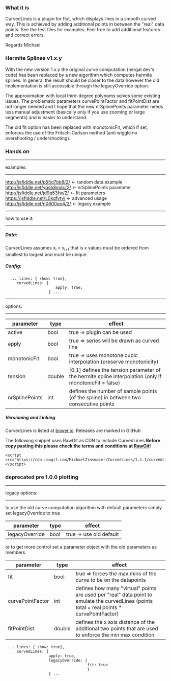 ### What it is ###

CurvedLines is a plugin for flot, which displays lines in a smooth curved way. This is achieved by adding additional points in between the "real" data points. See the test files for examples.
Feel free to add additional features and correct errors.

Regards Michael


### Hermite Splines v1.x.y ###

With the new version 1.x.y the original curve computation (nergal.dev's code) has been replaced by a new algorithm which computes hermite splines.
In general the result should be closer to the data however the old implementation is still accessible through the legacyOverride option.

The approximation with local third-degree polynoms solves some existing issues. The problematic parameters curvePointFactor and fitPointDist are not longer needed 
and I hope that the new nrSplinePoints parameter needs less manual adjustment (basically only if you use zooming or large segments) and is easier to understand.

The old fit option has been replaced with monotonicFit, which if set, enforces the use of the Fritsch-Carlson method (anti wiggle no overshooting / undershooting).
 
### Hands on ###

 * * * * * * * * * * * * * * * * * * * * * * * *
 examples:
 * * * * * * * * * * * * * * * * * * * * * * * * 
 http://jsfiddle.net/p55d7bk8/2/  <- random data example <br>
 http://jsfiddle.net/yqsb8mdc/2/  <- nrSplinePoints parameter <br>
 http://jsfiddle.net/jd9q53fw/2/  <- fit parameters <br>
 https://jsfiddle.net/L0kgfytv/   <- advanced usage <br>
 http://jsfiddle.net/n0600qo4/2/  <- legacy example <br>

 * * * * * * * * * * * * * * * * * * * * * * * *
 how to use it:
 * * * * * * * * * * * * * * * * * * * * * * * * 
 
##### Data: #####
 CurvedLines assumes x<sub>i</sub> < x<sub>i+1</sub> that is x values must be ordered from smallest to largest and must be unique.
 
##### Config: ######
```
  ... lines: { show: true},
     curvedLines: {
                      apply: true,
                   } ...
 ```
 * * * * * * * * * * * * * * * * * * * * * * * *
 options:
 * * * * * * * * * * * * * * * * * * * * * * * * 

| parameter      | type | effect                                                                                           |
|----------------|------|--------------------------------------------------------------------------------------------------|
| active         | bool | true => plugin can be used                                                                       |
| apply          | bool | true => series will be drawn as curved line                                                      |
| monotonicFit   | bool | true => uses monotone cubic interpolation (preserve monotonicity)                                |
| tension        | double  | [0,1] defines the tension parameter of the hermite spline interpolation (only if monotonicFit = false) |
| nrSplinePoints | int  | defines the number of sample points (of the spline) in between two consecutive points            |  

 
##### Versioning and Linking #####
 
CurvedLines is listed at [bower.io](http://bower.io/search/?q=flot.curvedlines). Releases are marked in GitHub
 
The following snippet uses RawGit as CDN to include CurvedLines
**Before copy pasting this please check the terms and conditions at [RawGit](https://rawgit.com/)!** 
````
<script src="https://cdn.rawgit.com/MichaelZinsmaier/CurvedLines/1.1.1/curvedLines.js"></script>
````

### deprecated pre 1.0.0 plotting ###
 
  * * * * * * * * * * * * * * * * * * * * * * * *
  legacy options:
  * * * * * * * * * * * * * * * * * * * * * * * *

to use the old curve computation algorithm with default parameters simply set legacyOverride to true

| parameter      | type | effect                                                                                                                                      |
|----------------|------|---------------------------------------------------------------------------------------------------------------------------------------------|
| legacyOverride | bool | true => use old default                                                                                                                     |

or to get more control set a parameter object with the old parameters as members

| parameter      | type | effect                                                                                                                                      |
|----------------|------|---------------------------------------------------------------------------------------------------------------------------------------------|
| fit            | bool | true => forces the max,mins of the curve to be on the datapoints                                                                            |
| curvePointFactor        | int  | defines how many "virtual" points are used per "real" data point to emulate the curvedLines (points total = real points * curvePointFactor) |
| fitPointDist   | double  | defines the x axis distance of the additional two points that are used to enforce the min max condition.                                    |

```
 ... lines: { show: true},
     curvedLines: {
                   apply: true,
                   legacyOverride: {
                                    fit: true
                                    }
                   } ...
```
